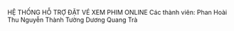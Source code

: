 HỆ THỐNG HỖ TRỢ ĐẶT VÉ XEM PHIM ONLINE
Các thành viên:
	Phan Hoài Thu
	Nguyễn Thành Tường
	Dương Quang Trà
